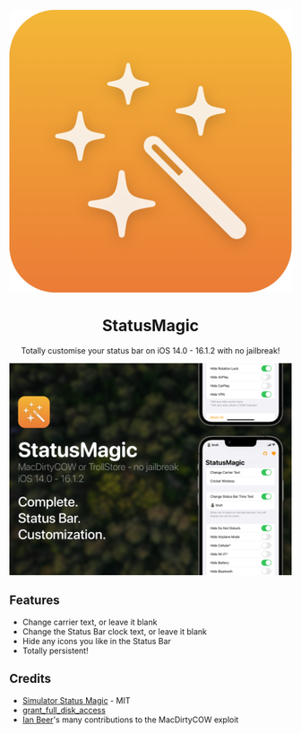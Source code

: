 <p align="center">
  <img src='https://raw.githubusercontent.com/Avangelista/StatusMagic/main/Images/RoundedIcon.png'>
</p>
<h1 align="center">StatusMagic</h1>
<p align="center">Totally customise your status bar on iOS 14.0 - 16.1.2 with no jailbreak!</p>
<p align="center">
  <img src='https://raw.githubusercontent.com/Avangelista/StatusMagic/main/Images/Promo.png'>
</p>

## Features
- Change carrier text, or leave it blank
- Change the Status Bar clock text, or leave it blank
- Hide any icons you like in the Status Bar
- Totally persistent!

## Credits
- [Simulator Status Magic](https://github.com/shinydevelopment/SimulatorStatusMagic) - MIT
- [grant_full_disk_access](https://gist.github.com/zhuowei/bc7a90bdc520556fda84d33e0583eb3e)
- [Ian Beer](https://twitter.com/i41nbeer)'s many contributions to the MacDirtyCOW exploit
